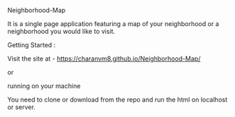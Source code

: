 Neighborhood-Map

It is a single page application featuring a map of your neighborhood or a neighborhood you would like to visit.

Getting Started :

Visit the site at - https://charanvm8.github.io/Neighborhood-Map/

or

running on your machine

You need to clone or download from the repo and run the html on localhost or server.

